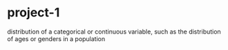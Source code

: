 # project-1
 distribution of a categorical or continuous variable, such as the distribution of ages or genders in a population
